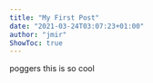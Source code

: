 ```yaml
---
title: "My First Post"
date: "2021-03-24T03:07:23+01:00"
author: "jmir"
ShowToc: true
---
```

poggers this is so cool
